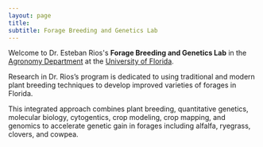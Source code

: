 ```yaml
---
layout: page
title:  
subtitle: Forage Breeding and Genetics Lab
---
```


Welcome to Dr. Esteban Rios's **Forage Breeding and Genetics Lab** in the [Agronomy Department](https://agronomy.ifas.ufl.edu/) at the [University of Florida](www.ufl.edu). 

Research in Dr. Rios’s program is dedicated to using traditional and modern plant breeding techniques to develop improved varieties of forages in Florida. 

This integrated approach combines plant breeding, quantitative genetics, molecular biology, cytogentics, crop modeling, crop mapping, and genomics to accelerate genetic gain in forages including alfalfa, ryegrass, clovers, and cowpea.

